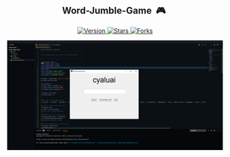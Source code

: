 <h2 align="center">Word-Jumble-Game &nbsp;🎮&nbsp;</h2>

<p align="center">
  
  <a href="https://github.com/BrianMarquez3/Word-Jumble-Game/tags">
    <img src="https://img.shields.io/github/tag/BrianMarquez3/Word-Jumble-Game.svg?label=version&style=flat" alt="Version">
  </a>
  <a href="https://github.com/BrianMarquez3/Word-Jumble-Game/stargazers">
    <img src="https://img.shields.io/github/stars/BrianMarquez3/Word-Jumble-Game.svg?style=flat" alt="Stars">
  </a>
  <a href="https://github.com/BrianMarquez3/Word-Jumble-Game/network">
    <img src="https://img.shields.io/github/forks/BrianMarquez3/Word-Jumble-Game.svg?style=flat" alt="Forks">
  </a>
  
</p>
  
![python](./images/shuffle.PNG)
